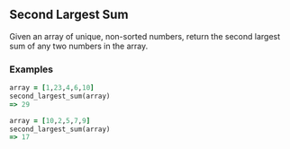## Second Largest Sum

Given an array of unique, non-sorted numbers, return the second largest sum of any two numbers in the array.

### Examples

```ruby
array = [1,23,4,6,10]
second_largest_sum(array)
=> 29

array = [10,2,5,7,9]
second_largest_sum(array)
=> 17
```
